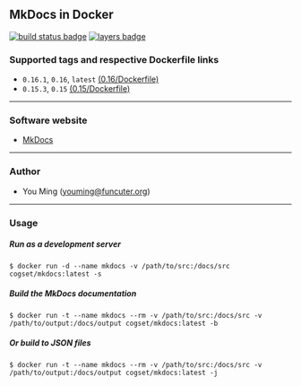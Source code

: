 ## MkDocs in Docker
[![build status badge](https://travis-ci.org/cogset/mkdocs.svg)](https://travis-ci.org/cogset/mkdocs)
[![layers badge](https://images.microbadger.com/badges/image/cogset/mkdocs.svg)](https://microbadger.com/images/cogset/mkdocs)
### Supported tags and respective Dockerfile links

+  `0.16.1`, `0.16`, `latest` [(0.16/Dockerfile)](https://github.com/cogset/mkdocs/blob/master/0.16/Dockerfile)
+  `0.15.3`, `0.15` [(0.15/Dockerfile)](https://github.com/cogset/mkdocs/blob/master/0.15/Dockerfile)

------
### Software website
+ [MkDocs](http://www.mkdocs.org/)

------
### Author
+ You Ming (youming@funcuter.org)

------
### Usage

##### Run as a development server
```
$ docker run -d --name mkdocs -v /path/to/src:/docs/src cogset/mkdocs:latest -s
```

##### Build the MkDocs documentation
```
$ docker run -t --name mkdocs --rm -v /path/to/src:/docs/src -v /path/to/output:/docs/output cogset/mkdocs:latest -b
```

##### Or build to JSON files
```
$ docker run -t --name mkdocs --rm -v /path/to/src:/docs/src -v /path/to/output:/docs/output cogset/mkdocs:latest -j
```
